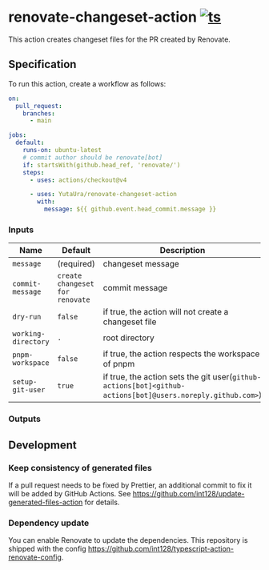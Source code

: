 # renovate-changeset-action [![ts](https://github.com/yutaura/renovate-changeset-action/actions/workflows/ts.yaml/badge.svg)](https://github.com/yutaura/renovate-changeset-action/actions/workflows/ts.yaml)

This action creates changeset files for the PR created by Renovate.

## Specification

To run this action, create a workflow as follows:

```yaml
on:
  pull_request:
    branches:
      - main

jobs:
  default:
    runs-on: ubuntu-latest
    # commit author should be renovate[bot]
    if: startsWith(github.head_ref, 'renovate/')
    steps:
      - uses: actions/checkout@v4

      - uses: YutaUra/renovate-changeset-action
        with:
          message: ${{ github.event.head_commit.message }}
```

### Inputs

| Name                | Default                         | Description                                                                                                |
| ------------------- | ------------------------------- | ---------------------------------------------------------------------------------------------------------- |
| `message`           | (required)                      | changeset message                                                                                          |
| `commit-message`    | `create changeset for renovate` | commit message                                                                                             |
| `dry-run`           | `false`                         | if true, the action will not create a changeset file                                                       |
| `working-directory` | `.`                             | root directory                                                                                             |
| `pnpm-workspace`    | `false`                         | if true, the action respects the workspace of pnpm                                                         |
| `setup-git-user`    | `true`                          | if true, the action sets the git user(`github-actions[bot]<github-actions[bot]@users.noreply.github.com>`) |

### Outputs


## Development

### Keep consistency of generated files

If a pull request needs to be fixed by Prettier, an additional commit to fix it will be added by GitHub Actions.
See https://github.com/int128/update-generated-files-action for details.

### Dependency update

You can enable Renovate to update the dependencies.
This repository is shipped with the config https://github.com/int128/typescript-action-renovate-config.
